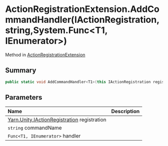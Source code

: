 # ActionRegistrationExtension.AddCommandHandler(IActionRegistration,string,System.Func<T1, IEnumerator>)

Method in [ActionRegistrationExtension](/docs/api/csharp/yarn.unity.actionregistrationextension.md)

## Summary



```csharp
public static void AddCommandHandler<T1>(this IActionRegistration registration, string commandName, System.Func<T1, IEnumerator> handler);
```

## Parameters

|Name|Description|
|:---|:---|
|[Yarn.Unity.IActionRegistration](/docs/api/csharp/yarn.unity.iactionregistration.md) registration||
|`string` commandName||
|`Func<T1, IEnumerator>` handler||

